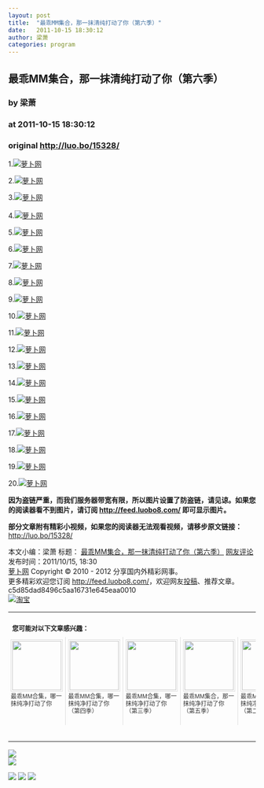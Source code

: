 ```yaml
---
layout: post
title:  "最乖MM集合，那一抹清纯打动了你（第六季）"
date:   2011-10-15 18:30:12
author: 梁萧
categories: program
---
```


## 最乖MM集合，那一抹清纯打动了你（第六季）
### by 梁萧
### at 2011-10-15 18:30:12
### original <http://luo.bo/15328/>

<p>1.<a title="萝卜网" href="http://dulei.si/files/2011/10/11/8a329a2eece7f6732268ab23925774b4.jpg"><img title="萝卜网" src="http://dulei.si/files/2011/10/11/8a329a2eece7f6732268ab23925774b4.jpg" alt="萝卜网" border="0"></a></p><p>2.<a title="萝卜网" href="http://dulei.si/files/2011/10/11/5d442ebb670570b81a653c75f564f317.jpg"><img title="萝卜网" src="http://dulei.si/files/2011/10/11/5d442ebb670570b81a653c75f564f317.jpg" alt="萝卜网" border="0"></a></p><p>3.<a title="萝卜网" href="http://dulei.si/files/2011/10/11/4e8ee5203c5c93613b274ec6d85fcbf4.jpg"><img title="萝卜网" src="http://dulei.si/files/2011/10/11/4e8ee5203c5c93613b274ec6d85fcbf4.jpg" alt="萝卜网" border="0"></a><br> <span></span><br> 4.<a title="萝卜网" href="http://dulei.si/files/2011/10/11/dc07475834f2d081b9a90e6ad823048b.jpg"><img title="萝卜网" src="http://dulei.si/files/2011/10/11/dc07475834f2d081b9a90e6ad823048b.jpg" alt="萝卜网" border="0"></a></p><p>5.<a title="萝卜网" href="http://dulei.si/files/2011/10/11/479c6fc6550869f412e60798dd33925d.jpg"><img title="萝卜网" src="http://dulei.si/files/2011/10/11/479c6fc6550869f412e60798dd33925d.jpg" alt="萝卜网" border="0"></a></p><p>6.<a title="萝卜网" href="http://dulei.si/files/2011/10/11/7367bcab1f88879cb15640b5fef2e981.jpg"><img title="萝卜网" src="http://dulei.si/files/2011/10/11/7367bcab1f88879cb15640b5fef2e981.jpg" alt="萝卜网" border="0"></a></p><p>7.<a title="萝卜网" href="http://dulei.si/files/2011/10/11/295eaa6ee2ceca3bc9be739f44110d69.jpg"><img title="萝卜网" src="http://dulei.si/files/2011/10/11/295eaa6ee2ceca3bc9be739f44110d69.jpg" alt="萝卜网" border="0"></a></p><p>8.<a title="萝卜网" href="http://dulei.si/files/2011/10/11/8a4e2c662321f2ed5003e1313d509d22.jpg"><img title="萝卜网" src="http://dulei.si/files/2011/10/11/8a4e2c662321f2ed5003e1313d509d22.jpg" alt="萝卜网" border="0"></a></p><p>9.<a title="萝卜网" href="http://dulei.si/files/2011/10/11/f7ef98f258dbb481806435576656176a.jpg"><img title="萝卜网" src="http://dulei.si/files/2011/10/11/f7ef98f258dbb481806435576656176a.jpg" alt="萝卜网" border="0"></a></p><p>10.<a title="萝卜网" href="http://dulei.si/files/2011/10/11/0125cce68f71766e31bfda8330baa557.jpg"><img title="萝卜网" src="http://dulei.si/files/2011/10/11/0125cce68f71766e31bfda8330baa557.jpg" alt="萝卜网" border="0"></a></p><p>11.<a title="萝卜网" href="http://dulei.si/files/2011/10/11/2ede210ef3c4ba7f44cbcbcfa52a19f5.jpg"><img title="萝卜网" src="http://dulei.si/files/2011/10/11/2ede210ef3c4ba7f44cbcbcfa52a19f5.jpg" alt="萝卜网" border="0"></a></p><p>12.<a title="萝卜网" href="http://dulei.si/files/2011/10/11/54b6f727fbff2cff8db1dddb5bd22d29.jpg"><img title="萝卜网" src="http://dulei.si/files/2011/10/11/54b6f727fbff2cff8db1dddb5bd22d29.jpg" alt="萝卜网" border="0"></a></p><p>13.<a title="萝卜网" href="http://dulei.si/files/2011/10/11/417fa93ce9160364e308204f50535ece.jpg"><img title="萝卜网" src="http://dulei.si/files/2011/10/11/417fa93ce9160364e308204f50535ece.jpg" alt="萝卜网" border="0"></a></p><p>14.<a title="萝卜网" href="http://dulei.si/files/2011/10/11/eb766cbefe7972950d3d21836534eed3.jpg"><img title="萝卜网" src="http://dulei.si/files/2011/10/11/eb766cbefe7972950d3d21836534eed3.jpg" alt="萝卜网" border="0"></a></p><p>15.<a title="萝卜网" href="http://dulei.si/files/2011/10/11/f7121ae51a0959dfd84b6e60163ab734.jpg"><img title="萝卜网" src="http://dulei.si/files/2011/10/11/f7121ae51a0959dfd84b6e60163ab734.jpg" alt="萝卜网" border="0"></a></p><p>16.<a title="萝卜网" href="http://dulei.si/files/2011/10/11/5401e7a0862eb3fd19fec8efcab454d4.jpg"><img title="萝卜网" src="http://dulei.si/files/2011/10/11/5401e7a0862eb3fd19fec8efcab454d4.jpg" alt="萝卜网" border="0"></a></p><p>17.<a title="萝卜网" href="http://dulei.si/files/2011/10/11/eba19d51f7cbd09a115d3751946ea8a0.jpg"><img title="萝卜网" src="http://dulei.si/files/2011/10/11/eba19d51f7cbd09a115d3751946ea8a0.jpg" alt="萝卜网" border="0"></a></p><p>18.<a title="萝卜网" href="http://dulei.si/files/2011/10/11/5b2304047d5409ef6919b3e155ece3f1.jpg"><img title="萝卜网" src="http://dulei.si/files/2011/10/11/5b2304047d5409ef6919b3e155ece3f1.jpg" alt="萝卜网" border="0"></a></p><p>19.<a title="萝卜网" href="http://dulei.si/files/2011/10/11/ef7b26d56a53e99eaf1c80af42384220.jpg"><img title="萝卜网" src="http://dulei.si/files/2011/10/11/ef7b26d56a53e99eaf1c80af42384220.jpg" alt="萝卜网" border="0"></a></p><p>20.<a title="萝卜网" href="http://dulei.si/files/2011/10/11/d95063039d6ff83d389e4a2805ee8f26.jpg"><img src="http://dulei.si/files/2011/10/11/d95063039d6ff83d389e4a2805ee8f26.jpg" alt="萝卜网" title="萝卜网" border="0"></a></p><p><strong>因为盗链严重，而我们服务器带宽有限，所以图片设置了防盗链，请见谅。如果您的阅读器看不到图片，请订阅 <a href="http://feed.luobo8.com/">http://feed.luobo8.com/</a> 即可显示图片。</strong></p><p><strong>部分文章附有精彩小视频，如果您的阅读器无法观看视频，请移步原文链接：</strong> <a href="http://luo.bo/15328/" title="最乖MM集合，那一抹清纯打动了你（第六季）">http://luo.bo/15328/</a></p> 本文小编：梁萧 标题： <a href="http://luo.bo/15328/" title="最乖MM集合，那一抹清纯打动了你（第六季）">最乖MM集合，那一抹清纯打动了你（第六季）</a> <a href="http://luo.bo/15328/#comments" title="to the comments">网友评论</a> 发布时间：2011/10/15, 18:30 <br> <a href="http://luo.bo/" title="萝卜网 - 人人都是艺术家">萝卜网</a> Copyright © 2010 - 2012 分享国内外精彩网事。<br> 更多精彩欢迎您订阅 <a href="http://feed.luobo8.com/">http://feed.luobo8.com/</a>，欢迎网友<a href="http://luo.bo/delivery/">投稿</a>、推荐文章。<br> c5d85dad8496c5aa16731e645eaa0010<br><a href="http://8.nf/1100" title="淘宝"><img src="http://dulei.si/files/2011/08/25/69cb3ea317a32c4e6143e665fdb20b14.300-250.jpg" alt="淘宝" border="0"></a><br><table cellspacing="0" cellpadding="3" border="0" style="clear:both"><tr><td colspan="5"><b><font size="-1" style="display:block!important;padding:20px 0 5px!important">您可能对以下文章感兴趣：</font></b></td></tr><tr><td width="106" valign="top" style="padding:5px!important;margin:0!important"> <a title="最乖MM合集，哪一抹纯净打动了你" style="text-decoration:none!important" href="http://app.wumii.com/ext/redirect.htm?url=http%3A%2F%2Fluo.bo%2F15067%2F&amp;from=http%3A%2F%2Fluo.bo%2F15328%2F"> <img style="margin:0!important;padding:2px!important;border:1px solid #dddddd!important;width:100px!important;height:100px!important" src="http://static.wumii.com/site_images/2011/10/10/8861339.jpg" width="100px" height="100px"><br> <font size="-1" color="#333333" style="display:block!important;line-height:15px!important;width:106px!important;font:12px/15px arial!important;height:60px!important;margin:3px 0 0 0!important;padding:0!important;overflow:hidden!important">最乖MM合集，哪一抹纯净打动了你</font> </a></td><td width="106" valign="top" style="padding:5px!important;margin:0!important;border-left:1px solid #dddddd!important"> <a title="最乖MM合集，哪一抹纯净打动了你（第四季）" style="text-decoration:none!important" href="http://app.wumii.com/ext/redirect.htm?url=http%3A%2F%2Fluo.bo%2F15240%2F&amp;from=http%3A%2F%2Fluo.bo%2F15328%2F"> <img style="margin:0!important;padding:2px!important;border:1px solid #dddddd!important;width:100px!important;height:100px!important" src="http://static.wumii.com/site_images/2011/10/13/9096393.jpg" width="100px" height="100px"><br> <font size="-1" color="#333333" style="display:block!important;line-height:15px!important;width:106px!important;font:12px/15px arial!important;height:60px!important;margin:3px 0 0 0!important;padding:0!important;overflow:hidden!important">最乖MM合集，哪一抹纯净打动了你（第四季）</font> </a></td><td width="106" valign="top" style="padding:5px!important;margin:0!important;border-left:1px solid #dddddd!important"> <a title="最乖MM合集，哪一抹纯净打动了你（第三季）" style="text-decoration:none!important" href="http://app.wumii.com/ext/redirect.htm?url=http%3A%2F%2Fluo.bo%2F15189%2F&amp;from=http%3A%2F%2Fluo.bo%2F15328%2F"> <img style="margin:0!important;padding:2px!important;border:1px solid #dddddd!important;width:100px!important;height:100px!important" src="http://static.wumii.com/site_images/2011/10/12/9026624.jpg" width="100px" height="100px"><br> <font size="-1" color="#333333" style="display:block!important;line-height:15px!important;width:106px!important;font:12px/15px arial!important;height:60px!important;margin:3px 0 0 0!important;padding:0!important;overflow:hidden!important">最乖MM合集，哪一抹纯净打动了你（第三季）</font> </a></td><td width="106" valign="top" style="padding:5px!important;margin:0!important;border-left:1px solid #dddddd!important"> <a title="最乖MM集合，那一抹纯净打动了你（第五季）" style="text-decoration:none!important" href="http://app.wumii.com/ext/redirect.htm?url=http%3A%2F%2Fluo.bo%2F15278%2F&amp;from=http%3A%2F%2Fluo.bo%2F15328%2F"> <img style="margin:0!important;padding:2px!important;border:1px solid #dddddd!important;width:100px!important;height:100px!important" src="http://static.wumii.com/site_images/2011/10/14/9145924.jpg" width="100px" height="100px"><br> <font size="-1" color="#333333" style="display:block!important;line-height:15px!important;width:106px!important;font:12px/15px arial!important;height:60px!important;margin:3px 0 0 0!important;padding:0!important;overflow:hidden!important">最乖MM集合，那一抹纯净打动了你（第五季）</font> </a></td><td width="106" valign="top" style="padding:5px!important;margin:0!important;border-left:1px solid #dddddd!important"> <a title="最乖MM合集，哪一抹纯净打动了你（第二季）" style="text-decoration:none!important" href="http://app.wumii.com/ext/redirect.htm?url=http%3A%2F%2Fluo.bo%2F15112%2F&amp;from=http%3A%2F%2Fluo.bo%2F15328%2F"> <img style="margin:0!important;padding:2px!important;border:1px solid #dddddd!important;width:100px!important;height:100px!important" src="http://static.wumii.com/site_images/2011/10/11/8950017.jpg" width="100px" height="100px"><br> <font size="-1" color="#333333" style="display:block!important;line-height:15px!important;width:106px!important;font:12px/15px arial!important;height:60px!important;margin:3px 0 0 0!important;padding:0!important;overflow:hidden!important">最乖MM合集，哪一抹纯净打动了你（第二季）</font> </a></td></tr><tr><td colspan="5" align="right"> <a style="text-decoration:none!important" href="http://www.wumii.com/widget/relatedItems.htm" title="无觅相关文章插件"> <font size="-1" color="#bbbbbb" style="display:block!important;font-family:arial!important;padding:5px 0!important;font-size:12px!important;color:#bbb!important">无觅</font> </a></td></tr></table>
<p><a href="http://feedads.g.doubleclick.net/~a/ay7x2LUPSIRgKZEClsvsLuHPr-U/0/da"><img src="http://feedads.g.doubleclick.net/~a/ay7x2LUPSIRgKZEClsvsLuHPr-U/0/di" border="0" ismap></a><br>
<a href="http://feedads.g.doubleclick.net/~a/ay7x2LUPSIRgKZEClsvsLuHPr-U/1/da"><img src="http://feedads.g.doubleclick.net/~a/ay7x2LUPSIRgKZEClsvsLuHPr-U/1/di" border="0" ismap></a></p><div>
<a href="http://feeds.feedburner.com/~ff/tamd?a=jUObcWsgwdY:1LF8tBl9NbE:yIl2AUoC8zA"><img src="http://feeds.feedburner.com/~ff/tamd?d=yIl2AUoC8zA" border="0"></a> <a href="http://feeds.feedburner.com/~ff/tamd?a=jUObcWsgwdY:1LF8tBl9NbE:qj6IDK7rITs"><img src="http://feeds.feedburner.com/~ff/tamd?d=qj6IDK7rITs" border="0"></a> <a href="http://feeds.feedburner.com/~ff/tamd?a=jUObcWsgwdY:1LF8tBl9NbE:-BTjWOF_DHI"><img src="http://feeds.feedburner.com/~ff/tamd?i=jUObcWsgwdY:1LF8tBl9NbE:-BTjWOF_DHI" border="0"></a>
</div>